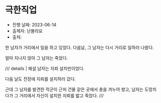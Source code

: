 # 극한직업

- 진행 날짜: 2023-06-14
- 출제자: 난몰라요
- 출처:

한 남자가 거리에서 일을 하고 있었다. 다음날, 그 남자는 다시 거리로 일하러 나왔다.

얼마 지나지 않아 그 남자는 죽었다.

/// details | 해설
남자는 지뢰 설치반이었다.

다음 날도 전장에 지뢰를 설치하러 갔다.

근데 그 남자를 발견한 적군이 근처 건물 같은 곳에서 총을 겨누어 쐈고, 남자는 도망치다가 그 거리에서 자신이 설치한 지뢰를 밟고 죽었다.
///
